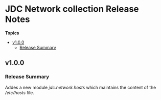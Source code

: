 # JDC Network collection Release Notes

**Topics**

- <a href="#v1-0-0">v1\.0\.0</a>
    - <a href="#release-summary">Release Summary</a>

<a id="v1-0-0"></a>
## v1\.0\.0

<a id="release-summary"></a>
### Release Summary

Addes a new module <em class="title-reference">jdc\.network\.hosts</em> which maintains the content of the <em class="title-reference">/etc/hosts</em> file\.
